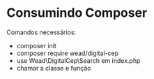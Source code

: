 # Consumindo Composer

Comandos necessários:

- composer init
- composer require wead/digital-cep
- use Wead\DigitalCep\Search em index.php
- chamar a classe e função
